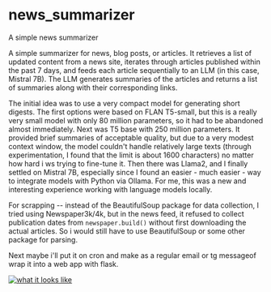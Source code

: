 # news_summarizer
A simple news summarizer


A simple summarizer for news, blog posts, or articles. It retrieves a list of updated content from a news site, iterates through articles published within the past 7 days, and feeds each article sequentially to an LLM (in this case, Mistral 7B). The LLM generates summaries of the articles and returns a list of summaries along with their corresponding links.

The initial idea was to use a very compact model for generating short digests. The first options were based on FLAN T5-small, but this is a really very small model with only 80 million parameters, so it had to be abandoned almost immediately. Next was T5 base with 250 million parameters. It provided brief summaries of acceptable quality, but due to a very modest context window, the model couldn't handle relatively large texts (through experimentation, I found that the limit is about 1600 characters) no matter how hard i ws trying to fine-tune it. Then there was Llama2, and I finally settled on Mistral 7B, especially since I found an easier - much easier - way to integrate models with Python via Ollama. For me, this was a new and interesting experience working with language models locally.

For scrapping -- instead of the BeautifulSoup package for data collection, I tried using Newspaper3k/4k, but in the news feed, it refused to collect publication dates from `newspaper.build()` without first downloading the actual articles. So i would still have to use BeautifulSoup or some other package for parsing.

Next maybe i'll put it on cron and make as a regular email or tg messageof wrap it into a web app with flask.

[![what it looks like](https://i.postimg.cc/mk2PLvwY/temp-Imageo-SWYO1.avif)](https://postimg.cc/jwmxvkB2)
